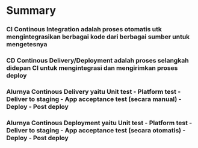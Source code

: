 # Summary

### CI Continous Integration adalah proses otomatis utk mengintegrasikan berbagai kode dari berbagai sumber untuk mengetesnya

### CD Continous Delivery/Deployment adalah proses selangkah didepan CI untuk mengintegrasi dan mengirimkan proses deploy
### Alurnya Continous Delivery yaitu Unit test - Platform test - Deliver to staging - App acceptance test (secara manual) - Deploy - Post deploy
### Alurnya Continous Deployment  yaitu Unit test - Platform test - Deliver to staging - App acceptance test (secara otomatis) - Deploy - Post deploy